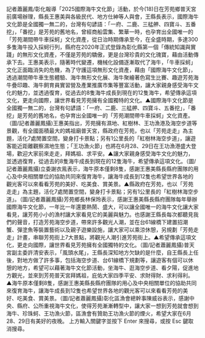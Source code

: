 記者蕭麗鳳/彰化報導「2025國際海牛文化節」活動，於今(18)日在芳苑鄉普天宮前廣場辦理，縣長王惠美與各級民代、地方仕紳等人與會，王縣長表示，國際海牛文化節是全國獨一無二的，台灣有句諺語：「一府、二鹿、三艋舺、四寶斗、五番挖」，「番挖」是芳苑的舊地名，曾經商船雲集、繁華一時，也孕育出全國唯一的「芳苑潮間帶牛車採蚵」文化資產，從日治時期傳承至今，在全盛時期，多達300多隻海牛投入採蚵行列，縣府在2020年正式登錄為彰化縣第一個「傳統知識與實踐」的無形文化資產，不僅是芳苑的驕傲，更是台灣珍貴的文化瑰寶，藉由活動傳承下去。王惠美表示，隨著時代變遷，機械化設備逐漸取代了海牛，「牛車採蚵」文化正面臨消失的危機，為了守護這項無形文化資產，藉由「國際海牛文化節」，透過潮間帶牛車生態體驗、海牛無形文化展、海牛聚繪著色寫生比賽、趣遊芳苑海牛疊印趣、海牛飼育員實習營及產業推廣市集等豐富活動，讓大家親身感受海牛文化的魅力，並透過復育，從過去的8隻海牛成長到現在的12隻海牛，希望傳承這項文化，更走向國際，讓世界看見芳苑擁有全國獨特的文化。▲國際海牛文化節是全國獨一無二的，台灣有句諺語：「一府、二鹿、三艋舺、四寶斗、五番挖」，「番挖」是芳苑的舊地名，也孕育出全國唯一的「芳苑潮間帶牛車採蚵」文化資產。（圖/記者蕭麗鳳攝)王惠美指出，芳苑擁有濕地、紅樹林、王功漁港及海空步道等景觀，有全國面積最大的媽祖廟普天宮，縣政府在芳苑，也以「芳苑走走」為主題，活化7處閒置空間，變身打卡景點；另有1公里長的「紅樹林海空步道」，讓遊客能近距離觀察濕地生態；「王功漁火節」也將在6月28、29日在王功漁港盛大登場，歡迎大家前來走走，拜媽祖、求平安。▲讓大家親身感受海牛文化的魅力，並透過復育，從過去的8隻海牛成長到現在的12隻海牛，希望傳承這項文化。（圖/記者蕭麗鳳攝)立委謝衣鳯表示，海牛原本僅剩8隻，感謝王惠美縣長縣府團隊的用心及中央相關單位的協助共同來復育海牛，讓海牛成長到12隻也希望世界各地的觀光客可以來看看芳苑的美好、吃美食、賞美景。▲縣政府在芳苑，也以「芳苑走走」為主題，活化7處閒置空間，變身打卡景點；另有1公里長的「紅樹林海空步道」。（圖/記者蕭麗鳳攝)芳苑鄉長林保玲表示，感謝王惠美縣長縣府團隊每年舉辦國際海牛文化節，一年比一年還要熱鬧、盛大，可以讓全國唯一的海牛文化讓大家看見，讓芳苑小小的漁村讓大家看見它的美麗與魅力。也感謝王縣長每次都聽見我們的聲音，打造芳苑海空步道，帶來許多觀光人潮，並在台61線橋下建置招潮蟹、彈塗魚等裝置藝術以及親子遊樂設施，讓大家可以乘涼休憩，另規劃「芳苑走走」計畫，串聯芳苑街上7大景點，將觀光人潮引進芳苑街上。▲希望傳承這項文化，更走向國際，讓世界看見芳苑擁有全國獨特的文化。（圖/記者蕭麗鳳攝)普天宮副主委許清安表示，「風頭水尾」，王縣長深知地方欠缺的是什麼，自王縣長上任後，對地方做了許多事，包括海空步道、台61線橋下規劃等，讓遊客有個可以休憩的地方，希望可以藉著海牛文化節活動，坐海牛、逛海空步道、看夕陽，促進地方觀光，並來到芳苑普天宮拜媽祖，庇佑大家四季平安、求財得財、求利得利。▲海牛原本僅剩8隻，感謝王惠美縣長縣府團隊的用心及中央相關單位的協助共同來復育海牛，讓海牛成長到12隻也希望世界各地的觀光客可以來看看芳苑的美好、吃美食、賞美景。（圖/記者蕭麗鳳攝)彰化區漁會總幹事陳威谷表示，感謝中央、縣府、公所重視海牛文化，使得芳苑漸漸轉型中，讓大家一想到芳苑就會想到海牛、珍珠蚵、王功漁火節，區漁會有贊助王功漁火節的煙火，希望大家在6月28、29日有美好的夜晚。
					上方輸入關鍵字並按下 Enter 來搜尋，或按 Esc 鍵取消搜尋。				